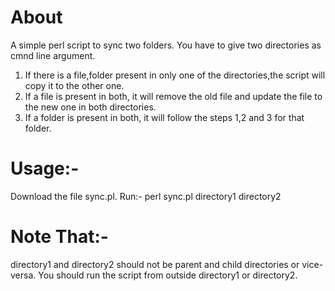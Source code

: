 # About

A simple perl script to sync two folders.
You have to give two directories as cmnd line argument. 
1. If there is a file,folder present in only one of the directories,the script will copy it to the other one.
2. If a file is present in both, it will remove the old file and update the file to the new one in both directories.
3. If a folder is present in both, it will follow the steps 1,2 and 3 for that folder. 

# Usage:-
Download the file sync.pl.
Run:-  perl sync.pl directory1 directory2

# Note That:-
directory1 and directory2 should not be parent and child directories or vice-versa.
You should run the script from outside directory1 or directory2.
